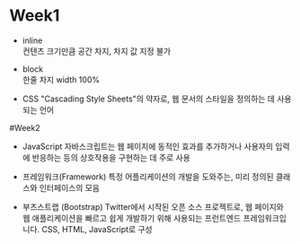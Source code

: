# Week1

* inline  
    컨텐츠 크기만큼 공간 차지, 차지 값 지정 불가

* block    
    한줄 차지 width 100%

* CSS
    "Cascading Style Sheets"의 약자로, 웹 문서의 스타일을 정의하는 데 사용되는 언어


#Week2

* JavaScript
    자바스크립트는 웹 페이지에 동적인 효과를 추가하거나 사용자의 입력에 반응하는 등의 상호작용을 구현하는 데 주로 사용

* 프레임워크(Framework)
    특정 어플리케이션의 개발을 도와주는, 미리 정의된 클래스와 인터페이스의 모음
    
* 부츠스트랩 (Bootstrap)
    Twitter에서 시작된 오픈 소스 프로젝트로, 웹 페이지와 웹 애플리케이션을 빠르고 쉽게 개발하기 위해 사용되는 프런트엔드 프레임워크입니다. CSS, HTML, JavaScript로 구성